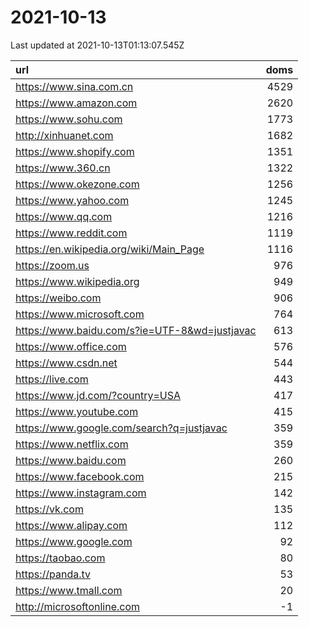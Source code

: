 # 2021-10-13

<!-- BEGIN -->
Last updated at 2021-10-13T01:13:07.545Z

url | doms
:- | -:
https://www.sina.com.cn | 4529
https://www.amazon.com | 2620
https://www.sohu.com | 1773
http://xinhuanet.com | 1682
https://www.shopify.com | 1351
https://www.360.cn | 1322
https://www.okezone.com | 1256
https://www.yahoo.com | 1245
https://www.qq.com | 1216
https://www.reddit.com | 1119
https://en.wikipedia.org/wiki/Main_Page | 1116
https://zoom.us | 976
https://www.wikipedia.org | 949
https://weibo.com | 906
https://www.microsoft.com | 764
https://www.baidu.com/s?ie=UTF-8&wd=justjavac | 613
https://www.office.com | 576
https://www.csdn.net | 544
https://live.com | 443
https://www.jd.com/?country=USA | 417
https://www.youtube.com | 415
https://www.google.com/search?q=justjavac | 359
https://www.netflix.com | 359
https://www.baidu.com | 260
https://www.facebook.com | 215
https://www.instagram.com | 142
https://vk.com | 135
https://www.alipay.com | 112
https://www.google.com | 92
https://taobao.com | 80
https://panda.tv | 53
https://www.tmall.com | 20
http://microsoftonline.com | -1
<!-- END -->
